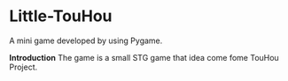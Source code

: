 # Little-TouHou

A mini game developed by using Pygame.

**Introduction**
The game is a small STG game that idea come fome TouHou Project.
